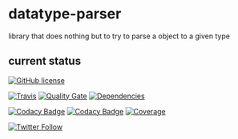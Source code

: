 # datatype-parser
library that does nothing but to try to parse a object to a given type 

## current status
[![GitHub license](https://img.shields.io/github/license/eskabetxe/datatype-parser.svg)](https://github.com/eskabetxe/datatype-parser/blob/master/LICENSE)

[![Travis](https://img.shields.io/travis/eskabetxe/datatype-parser/master.svg)](https://travis-ci.org/eskabetxe/datatype-parser)
[![Quality Gate](https://sonarcloud.io/api/badges/gate?key=pro.boto:datatype-parser)](https://sonarcloud.io/dashboard?id=pro.boto:datatype-parser)
[![Dependencies](https://www.versioneye.com/user/projects/5a3856270fb24f117f517446/badge.svg?style=flat-square)](https://www.versioneye.com/user/projects/5a3856270fb24f117f517446)

[![Codacy Badge](https://api.codacy.com/project/badge/Grade/7e44078e9cb742ea9f101485f03cd7d9)](https://www.codacy.com/app/eskabetxe/datatype-parser?utm_source=github.com&amp;utm_medium=referral&amp;utm_content=eskabetxe/datatype-parser&amp;utm_campaign=Badge_Grade)
[![Codacy Badge](https://api.codacy.com/project/badge/Coverage/7e44078e9cb742ea9f101485f03cd7d9)](https://www.codacy.com/app/eskabetxe/datatype-parser?utm_source=github.com&utm_medium=referral&utm_content=eskabetxe/datatype-parser&utm_campaign=Badge_Coverage)
[![Coverage](https://sonarcloud.io/api/badges/measure?key=pro.boto:datatype-parser&metric=coverage)](https://sonarcloud.io/dashboard?id=pro.boto:datatype-parser)

[![Twitter Follow](https://img.shields.io/twitter/follow/eskabetxe.svg?style=social)](https://twitter.com/eskabetxe)
